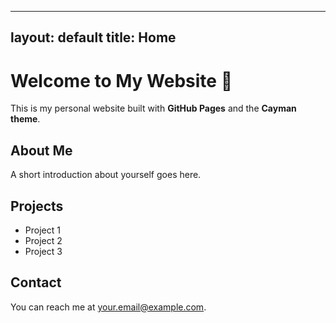 
---
layout: default
title: Home
---

# Welcome to My Website 👋

This is my personal website built with **GitHub Pages** and the **Cayman theme**.

## About Me
A short introduction about yourself goes here.

## Projects
- Project 1
- Project 2
- Project 3

## Contact
You can reach me at [your.email@example.com](mailto:your.email@example.com).
